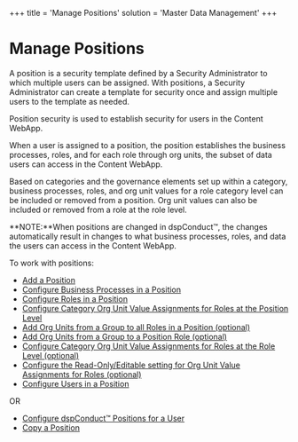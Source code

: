 +++
title = 'Manage Positions'
solution = 'Master Data Management'
+++

# Manage Positions

A position is a security template defined by a Security Administrator to
which multiple users can be assigned. With positions, a Security
Administrator can create a template for security once and assign
multiple users to the template as needed.

Position security is used to establish security for users in the Content
WebApp.

When a user is assigned to a position, the position establishes the
business processes, roles, and for each role through org units, the
subset of data users can access in the Content WebApp.

Based on categories and the governance elements set up within a
category, business processes, roles, and org unit values for a role
category level can be included or removed from a position. Org unit
values can also be included or removed from a role at the role level.

**NOTE:**When positions are changed in dspConduct™, the changes
automatically result in changes to what business processes, roles, and
data the users can access in the Content WebApp.

To work with positions:

  - [Add a Position](Add_Position.htm)
  - [Configure Business Processes in a
    Position](Configure_Business_Processes_in_a_Position.htm)
  - [Configure Roles in<span> </span>a
    Position](Configure_Roles_in_a_Position.htm)
  - [Configure Category Org Unit Value Assignments for Roles at the
    Position Level](Set_a_Roles_Org_Unit_Value_Assignments.htm)
  - [Add Org Units from a Group to all Roles in a Position
    (optional)](Add_Org_Units_from_a_Group_to_Roles.htm#Add_Org_Units_from_a_Group_to_all_Roles_in_a_Position)
  - [Add Org Units from a Group to a Position Role
    (optional)](Add_Org_Units_from_a_Group_to_Roles.htm#Add_Org_Units_from_a_Group_to_a_Position_Role)
  - [Configure Category Org Unit Value Assignments for Roles at the Role
    Level
    (optional)](Set_a_Roles_Org_Unit_Value_Assignments.htm#Configure_Org_Unit_Value_Assignments__at_the_Role_Level)
  - [Configure the Read-Only/Editable setting for Org Unit Value
    Assignments for Roles
    (optional)](Set_a_Roles_Org_Unit_Value_Assignments.htm#Configure_the_Read_Only_Editable_setting_for_Org_Unit_Value_Assignments_for_Roles)
  - [Configure Users in a Position](Configure_Users_in_a_Position.htm)

OR

  - [Configure dspConduct™ Positions for a
    User](Configure_dspConduct_Positions_for_a_User.htm)
  - [Copy a Position](Copy_a_Position.htm)
